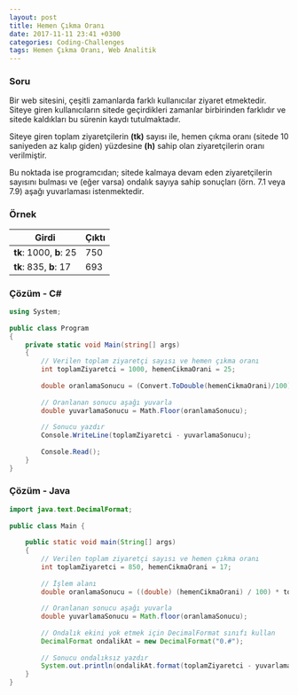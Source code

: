 ```yaml
---
layout: post
title: Hemen Çıkma Oranı
date: 2017-11-11 23:41 +0300
categories: Coding-Challenges
tags: Hemen Çıkma Oranı, Web Analitik
---
```

### Soru
Bir web sitesini, çeşitli zamanlarda farklı kullanıcılar ziyaret etmektedir. Siteye giren kullanıcıların sitede geçirdikleri zamanlar birbirinden farklıdır ve sitede kaldıkları bu sürenin kaydı tutulmaktadır.

Siteye giren toplam ziyaretçilerin **(tk)** sayısı ile, hemen çıkma oranı (sitede 10 saniyeden az kalıp giden) yüzdesine **(h)** sahip olan ziyaretçilerin oranı verilmiştir. 

Bu noktada ise programcıdan; sitede kalmaya devam eden ziyaretçilerin sayısını bulması ve (eğer varsa) ondalık sayıya sahip sonuçları (örn. 7.1 veya 7.9) aşağı yuvarlaması istenmektedir.

### Örnek

| Girdi                   | Çıktı |
|-------------------------|-------|
| **tk**: 1000, **b**: 25 | 750   |
| **tk**: 835, **b**: 17  | 693   |

### Çözüm - C#
```csharp
using System;
 
public class Program
{
    private static void Main(string[] args)
    {
        // Verilen toplam ziyaretçi sayısı ve hemen çıkma oranı
        int toplamZiyaretci = 1000, hemenCikmaOrani = 25;
 
        double oranlamaSonucu = (Convert.ToDouble(hemenCikmaOrani)/100)*toplamZiyaretci;
 
        // Oranlanan sonucu aşağı yuvarla
        double yuvarlamaSonucu = Math.Floor(oranlamaSonucu);
 
        // Sonucu yazdır
        Console.WriteLine(toplamZiyaretci - yuvarlamaSonucu);
 
        Console.Read();
    }
}
```

### Çözüm - Java
```java
import java.text.DecimalFormat;
 
public class Main {
 
    public static void main(String[] args)
    {
        // Verilen toplam ziyaretçi sayısı ve hemen çıkma oranı
        int toplamZiyaretci = 850, hemenCikmaOrani = 17;
 
        // İşlem alanı
        double oranlamaSonucu = ((double) (hemenCikmaOrani) / 100) * toplamZiyaretci;
 
        // Oranlanan sonucu aşağı yuvarla
        double yuvarlamaSonucu = Math.floor(oranlamaSonucu);
        
        // Ondalık ekini yok etmek için DecimalFormat sınıfı kullan
        DecimalFormat ondalikAt = new DecimalFormat("0.#");
        
        // Sonucu ondalıksız yazdır
        System.out.println(ondalikAt.format(toplamZiyaretci - yuvarlamaSonucu));
    }
}
```